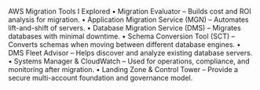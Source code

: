 AWS Migration Tools I Explored
	•	Migration Evaluator – Builds cost and ROI analysis for migration.
	•	Application Migration Service (MGN) – Automates lift-and-shift of servers.
	•	Database Migration Service (DMS) – Migrates databases with minimal downtime.
	•	Schema Conversion Tool (SCT) – Converts schemas when moving between different database engines.
	•	DMS Fleet Advisor – Helps discover and analyze existing database servers.
	•	Systems Manager & CloudWatch – Used for operations, compliance, and monitoring after migration.
	•	Landing Zone & Control Tower – Provide a secure multi-account foundation and governance model.